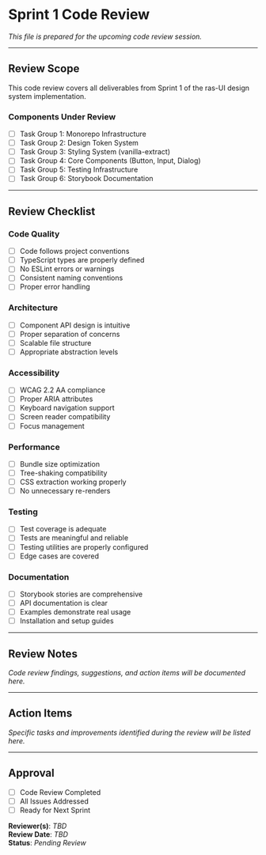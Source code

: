# Sprint 1 Code Review

_This file is prepared for the upcoming code review session._

---

## Review Scope

This code review covers all deliverables from Sprint 1 of the ras-UI design system implementation.

### Components Under Review

- [ ] Task Group 1: Monorepo Infrastructure
- [ ] Task Group 2: Design Token System
- [ ] Task Group 3: Styling System (vanilla-extract)
- [ ] Task Group 4: Core Components (Button, Input, Dialog)
- [ ] Task Group 5: Testing Infrastructure
- [ ] Task Group 6: Storybook Documentation

---

## Review Checklist

### Code Quality

- [ ] Code follows project conventions
- [ ] TypeScript types are properly defined
- [ ] No ESLint errors or warnings
- [ ] Consistent naming conventions
- [ ] Proper error handling

### Architecture

- [ ] Component API design is intuitive
- [ ] Proper separation of concerns
- [ ] Scalable file structure
- [ ] Appropriate abstraction levels

### Accessibility

- [ ] WCAG 2.2 AA compliance
- [ ] Proper ARIA attributes
- [ ] Keyboard navigation support
- [ ] Screen reader compatibility
- [ ] Focus management

### Performance

- [ ] Bundle size optimization
- [ ] Tree-shaking compatibility
- [ ] CSS extraction working properly
- [ ] No unnecessary re-renders

### Testing

- [ ] Test coverage is adequate
- [ ] Tests are meaningful and reliable
- [ ] Testing utilities are properly configured
- [ ] Edge cases are covered

### Documentation

- [ ] Storybook stories are comprehensive
- [ ] API documentation is clear
- [ ] Examples demonstrate real usage
- [ ] Installation and setup guides

---

## Review Notes

_Code review findings, suggestions, and action items will be documented here._

---

## Action Items

_Specific tasks and improvements identified during the review will be listed here._

---

## Approval

- [ ] Code Review Completed
- [ ] All Issues Addressed
- [ ] Ready for Next Sprint

**Reviewer(s)**: _TBD_  
**Review Date**: _TBD_  
**Status**: _Pending Review_

